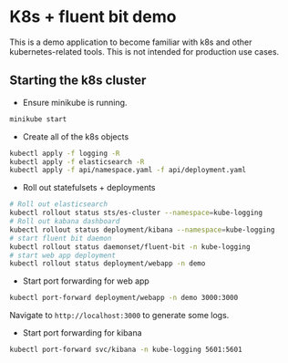 # K8s + fluent bit demo

This is a demo application to become familiar with k8s and other kubernetes-related tools. This is not intended for production use cases.

## Starting the k8s cluster

- Ensure minikube is running.

```bash
minikube start
```

- Create all of the k8s objects

```bash
kubectl apply -f logging -R
kubectl apply -f elasticsearch -R
kubectl apply -f api/namespace.yaml -f api/deployment.yaml
```

- Roll out statefulsets + deployments

```bash
# Roll out elasticsearch
kubectl rollout status sts/es-cluster --namespace=kube-logging
# Roll out kabana dashboard
kubectl rollout status deployment/kibana --namespace=kube-logging
# start fluent bit daemon
kubectl rollout status daemonset/fluent-bit -n kube-logging
# start web app deployment
kubectl rollout status deployment/webapp -n demo
```

- Start port forwarding for web app

```bash
kubectl port-forward deployment/webapp -n demo 3000:3000
```

Navigate to `http://localhost:3000` to generate some logs.

- Start port forwarding for kibana

```bash
kubectl port-forward svc/kibana -n kube-logging 5601:5601
```